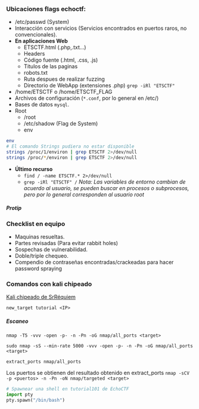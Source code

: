### Ubicaciones flags echoctf:
- /etc/passwd (System)
- Interacción con servicios (Servicios encontrados en puertos raros, no convencionales).
- **En aplicaciones Web** 
	- ETSCTF.html (.php,.txt...) 
	- Headers
	- Código fuente (.html, .css, .js)
	- Titulos de las paginas
	- robots.txt
	- Ruta despues de realizar fuzzing
	- Directorio de WebApp (extensiones .php) `grep -iRl "ETSCTF"`
- /home/ETSCTF o /home/ETSCTF_FLAG
- Archivos de configuración (`*.conf`, por lo general en /etc/)
- Bases de datos `mysql`.
- Root 
	- /root
	- /etc/shadow (Flag de System)
	- env
``` Bash
env
# El comando Strings pudiera no estar disponible
strings /proc/1/environ | grep ETSCTF 2>/dev/null
strings /proc/*/environ | grep ETSCTF 2>/dev/null
```
- **Último recurso**
	- `find / -name ETSCTF.* 2>/dev/null`
	-  `grep -iRl "ETSCTF" /`
*Nota: Las variables de entorno cambian de acuerdo al usuario, se pueden buscar en procesos o subprocesos, pero por lo general corresponden al usuario root*
##### Protip
### Checklist en equipo
- Maquinas resueltas.
- Partes revisadas (Para evitar rabbit holes)
- Sospechas de vulnerabilidad.
- Doble/triple chequeo.
- Compendio de contraseñas encontradas/crackeadas para hacer password spraying

### Comandos con kali chipeado
[Kali chipeado de SrRéquiem](https://gist.github.com/srrequiem/46631335f7a5a950c85a55a12dadaf56)

`new_target tutorial <IP>`

##### Escaneo 
`nmap -T5 -vvv -open -p- -n -Pn -oG nmap/all_ports <target>` 

`sudo nmap -sS --min-rate 5000 -vvv -open -p- -n -Pn -oG nmap/all_ports <target>`

`extract_ports nmap/all_ports`

Los puertos se obtienen del resultado obtenido en extract_ports
`nmap -sCV -p <puertos> -n -Pn -oN nmap/targeted <target>`

``` Python
# Spawnear una shell en tutorial101 de EchoCTF
import pty
pty.spawn("/bin/bash")
```
